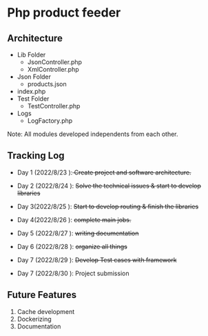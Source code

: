# Php product feeder

## Architecture

* Lib Folder
  * JsonController.php
  * XmlController.php
* Json Folder
  * products.json
* index.php
* Test Folder
  * TestController.php
* Logs
  * LogFactory.php


Note: All modules developed independents from each other.

## Tracking Log

* Day 1 (2022/8/23 ):<s> Create project and software architecture. </s>
* Day 2 (2022/8/24 ): <s>Solve the technical issues &  start to develop libraries  </s>

* Day 3(2022/8/25 ): <s>Start to develop routing & finish the libraries</s>

* Day 4(2022/8/26 ): <s>complete main jobs.</s>

* Day 5 (2022/8/27 ): <s>writing documentation</s>

* Day 6 (2022/8/28 ): <s>organize all things</s>

* Day 7 (2022/8/29 ): <s>Develop Test cases with framework </s>
* Day 7 (2022/8/30 ): Project submission


## Future Features
1. Cache development
2. Dockerizing
3. Documentation